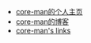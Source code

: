 - [core-man的个人主页](https://www.ntu.edu.sg/home/jiayuanyao)
- [core-man的博客](https://core-man.github.io/blog)
- [core-man's links](https://core-man.github.io/link)

